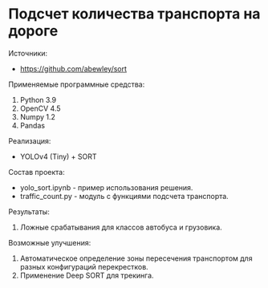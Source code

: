 # Подсчет количества транспорта на дороге

Источники:

* https://github.com/abewley/sort

Применяемые программные средства:

1. Python 3.9
2. OpenCV 4.5
3. Numpy 1.2
4. Pandas

Реализация:

* YOLOv4 (Tiny) + SORT

Состав проекта:

* yolo_sort.ipynb - пример использования решения.
* traffic_count.py - модуль с функциями подсчета транспорта.

Результаты:

1. Ложные срабатывания для классов автобуса и грузовика.

Возможные улучшения:

1. Автоматическое определение зоны пересечения транспортом для разных конфигураций перекрестков.
2. Применение Deep SORT для трекинга.
